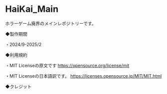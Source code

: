 # HaiKai_Main
ホラーゲーム廃界のメインレポジトリーです。

◆製作期間

・2024/9-2025/2

◆利用規約

・MIT Licenseの原文です
https://opensource.org/license/mit

・MIT Licenseの日本語訳です。
https://licenses.opensource.jp/MIT/MIT.html

◆クレジット
